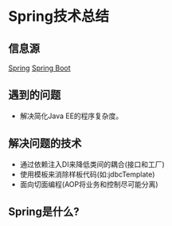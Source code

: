 # Spring技术总结

## 信息源

[Spring](https://spring.io/why-spring)
[Spring Boot](https://spring.io/projects/spring-boot)

## 遇到的问题

- 解决简化Java EE的程序复杂度。

## 解决问题的技术

- 通过依赖注入DI来降低类间的耦合(接口和工厂)
- 使用模板来消除样板代码(如:jdbcTemplate)
- 面向切面编程(AOP将业务和控制尽可能分离)


## Spring是什么?

